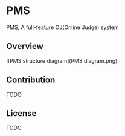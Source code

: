 # PMS
PMS, A full-feature OJ(Online Judge) system

## Overview

![PMS structure diagram](PMS diagram.png)

## Contribution

TODO

## License

TODO
